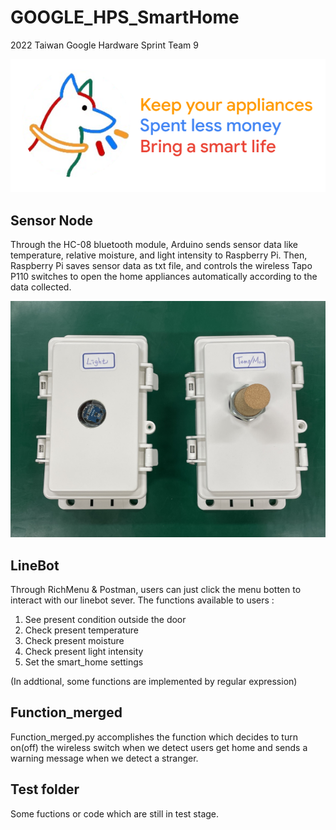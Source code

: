 # GOOGLE_HPS_SmartHome
2022 Taiwan Google Hardware Sprint Team 9

<div align = center>
<img src = "https://github.com/E54066133/GOOGLE_HPS_SmartHome/blob/main/WatchDog_mindsets.png"/>
</div>

## Sensor Node
Through the HC-08 bluetooth module, Arduino sends sensor data like temperature, relative moisture, and light intensity to Raspberry Pi. Then, Raspberry Pi saves sensor data as txt file, and controls the wireless Tapo P110 switches to open the home appliances automatically according to the data collected.           
             
![](https://github.com/E54066133/GOOGLE_HPS_SmartHome/blob/main/Sensor_Node/Image/1.jpeg)


## LineBot
Through RichMenu & Postman, users can just click the menu botten to interact with our linebot sever. 
The functions available to users :
1. See present condition outside the door
2. Check present temperature
3. Check present moisture
4. Check present light intensity
5. Set the smart_home settings

(In addtional, some functions are implemented by regular expression)

 
## Function_merged
Function_merged.py accomplishes the function which decides to turn on(off) the wireless switch when we detect users get home and sends a warning message when we detect a stranger.



## Test folder
Some fuctions or code which are still in test stage.
